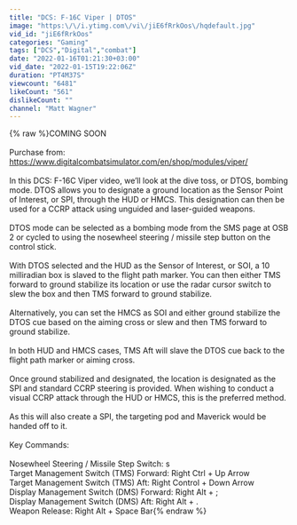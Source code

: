 ```yaml
---
title: "DCS: F-16C Viper | DTOS"
image: "https:\/\/i.ytimg.com\/vi\/jiE6fRrkOos\/hqdefault.jpg"
vid_id: "jiE6fRrkOos"
categories: "Gaming"
tags: ["DCS","Digital","combat"]
date: "2022-01-16T01:21:30+03:00"
vid_date: "2022-01-15T19:22:06Z"
duration: "PT4M37S"
viewcount: "6481"
likeCount: "561"
dislikeCount: ""
channel: "Matt Wagner"
---
```

{% raw %}COMING SOON<br /><br />Purchase from: <a rel="nofollow" target="blank" href="https://www.digitalcombatsimulator.com/en/shop/modules/viper/">https://www.digitalcombatsimulator.com/en/shop/modules/viper/</a><br /><br />In this DCS: F-16C Viper video, we’ll look at the dive toss, or DTOS, bombing mode. DTOS allows you to designate a ground location as the Sensor Point of Interest, or SPI, through the HUD or HMCS. This designation can then be used for a CCRP attack using unguided and laser-guided weapons.<br /><br />DTOS mode can be selected as a bombing mode from the SMS page at OSB 2 or cycled to using the nosewheel steering / missile step button on the control stick.<br /><br />With DTOS selected and the HUD as the Sensor of Interest, or SOI, a 10 milliradian box is slaved to the flight path marker. You can then either TMS forward to ground stabilize its location or use the radar cursor switch to slew the box and then TMS forward to ground stabilize.<br /><br /> Alternatively, you can set the HMCS as SOI and either ground stabilize the DTOS cue based on the aiming cross or slew and then TMS forward to ground stabilize.<br /><br />In both HUD and HMCS cases, TMS Aft will slave the DTOS cue back to the flight path marker or aiming cross.<br /><br />Once ground stabilized and designated, the location is designated as the SPI and standard CCRP steering is provided. When wishing to conduct a visual CCRP attack through the HUD or HMCS, this is the preferred method. <br /><br />As this will also create a SPI, the targeting pod and Maverick would be handed off to it.<br /><br />Key Commands:<br /><br />Nosewheel Steering / Missile Step Switch: s<br />Target Management Switch (TMS) Forward: Right Ctrl + Up Arrow<br />Target Management Switch (TMS) Aft: Right Control + Down Arrow<br />Display Management Switch (DMS) Forward: Right Alt + ;<br />Display Management Switch (DMS) Aft: Right Alt + .<br />Weapon Release: Right Alt + Space Bar{% endraw %}
